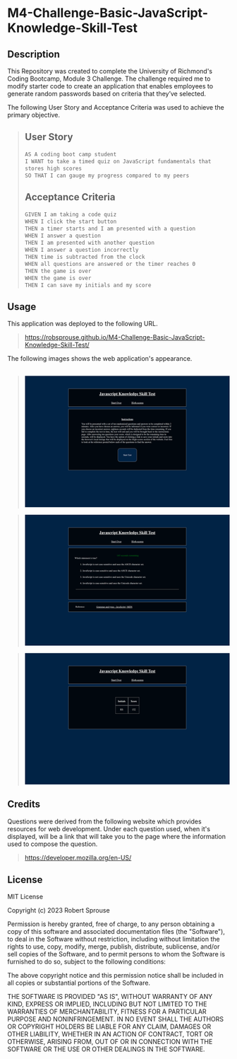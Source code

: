 # M4-Challenge-Basic-JavaScript-Knowledge-Skill-Test

## Description

This Repository was created to complete the University of Richmond's Coding Bootcamp, Module 3 Challenge. The challenge required me to modify starter code to create an application that enables employees to generate random passwords based on criteria that they’ve selected.

The following User Story and Acceptance Criteria was used to achieve the primary objective.

>## User Story
>
>```
>AS A coding boot camp student
>I WANT to take a timed quiz on JavaScript fundamentals that stores high scores
>SO THAT I can gauge my progress compared to my peers
>```
>
>## Acceptance Criteria
>
>```
>GIVEN I am taking a code quiz
>WHEN I click the start button
>THEN a timer starts and I am presented with a question
>WHEN I answer a question
>THEN I am presented with another question
>WHEN I answer a question incorrectly
>THEN time is subtracted from the clock
>WHEN all questions are answered or the timer reaches 0
>THEN the game is over
>WHEN the game is over
>THEN I can save my initials and my score
>```

## Usage

This application was deployed to the following URL.

>https://robsprouse.github.io/M4-Challenge-Basic-JavaScript-Knowledge-Skill-Test/


The following images shows the web application's appearance. 
<br></br>

><img src="./assets/images/M4-Challenge-Basic-JavaScript-Knowledge-Skill-Test_index.png">

><img src="assets/images/M4-Challenge-Basic-JavaScript-Knowledge-Skill-Test_questions.png">

><img src="assets/images/M4-Challenge-Basic-JavaScript-Knowledge-Skill-Test_highscores.png">

## Credits

Questions were derived from the following website which provides resources for web development. Under each question used, when it's displayed, will be a link that will take you to the page where the information used to compose the question. 

>https://developer.mozilla.org/en-US/

## License

MIT License

Copyright (c) 2023 Robert Sprouse

Permission is hereby granted, free of charge, to any person obtaining a copy
of this software and associated documentation files (the "Software"), to deal
in the Software without restriction, including without limitation the rights
to use, copy, modify, merge, publish, distribute, sublicense, and/or sell
copies of the Software, and to permit persons to whom the Software is
furnished to do so, subject to the following conditions:

The above copyright notice and this permission notice shall be included in all
copies or substantial portions of the Software.

THE SOFTWARE IS PROVIDED "AS IS", WITHOUT WARRANTY OF ANY KIND, EXPRESS OR
IMPLIED, INCLUDING BUT NOT LIMITED TO THE WARRANTIES OF MERCHANTABILITY,
FITNESS FOR A PARTICULAR PURPOSE AND NONINFRINGEMENT. IN NO EVENT SHALL THE
AUTHORS OR COPYRIGHT HOLDERS BE LIABLE FOR ANY CLAIM, DAMAGES OR OTHER
LIABILITY, WHETHER IN AN ACTION OF CONTRACT, TORT OR OTHERWISE, ARISING FROM,
OUT OF OR IN CONNECTION WITH THE SOFTWARE OR THE USE OR OTHER DEALINGS IN THE
SOFTWARE.
